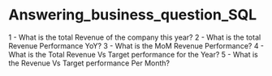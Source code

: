 # Answering_business_question_SQL

1 - What is the total Revenue of the company this year?
2 - What is the total Revenue Performance YoY?
3 - What is the MoM Revenue Performance?
4 - What is the Total Revenue Vs Target performance for the Year?
5 - What is the Revenue Vs Target performance Per Month?
